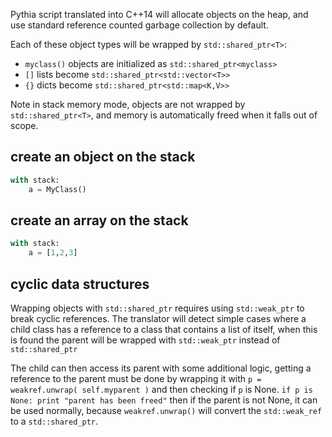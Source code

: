 Pythia script translated into C++14 will allocate objects on the heap, 
and use standard reference counted garbage collection by default.

Each of these object types will be wrapped by `std::shared_ptr<T>`:
* `myclass()` objects are initialized as `std::shared_ptr<myclass>`
* `[]` lists become `std::shared_ptr<std::vector<T>>`
* `{}` dicts become `std::shared_ptr<std::map<K,V>>`

Note in stack memory mode, objects are not wrapped by `std::shared_ptr<T>`,
and memory is automatically freed when it falls out of scope.

create an object on the stack
-----------------------------
```python
with stack:
	a = MyClass()
```

create an array on the stack
-----------------------------
```python
with stack:
	a = [1,2,3]
```

cyclic data structures
----------------------

Wrapping objects with `std::shared_ptr` requires using `std::weak_ptr` to break cyclic references.
The translator will detect simple cases where a child class has a reference to a class that contains 
a list of itself, when this is found the parent will be wrapped with `std::weak_ptr` instead of `std::shared_ptr`

The child can then access its parent with some additional logic,
getting a reference to the parent must be done by wrapping it with
`p = weakref.unwrap( self.myparent )`
and then checking if `p` is None.
`if p is None: print "parent has been freed"`
then if the parent is not None, it can be used normally, because `weakref.unwrap()` will convert the `std::weak_ref` to a `std::shared_ptr`.
